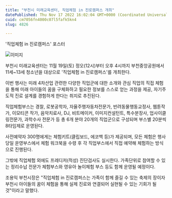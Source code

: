 ```yaml
---
title: "부천시 미래교육센터, 직업체험 in 진로캠퍼스 개최"
datePublished: Thu Nov 17 2022 16:02:04 GMT+0000 (Coordinated Universal Time)
cuid: cm7056fn4000c07l5fafk5kn4
slug: 4826

---
```



'직업체험 in 진로캠퍼스' 포스터

![이미지](https://cdn.hashnode.com/res/hashnode/image/upload/v1739257783204/b1eb6bbb-de13-4a72-a358-becff3a2b1f2.png)

부천시 미래교육센터는 11월 19일(토) 정오(12시)부터 오후 4시까지 부천중앙공원에서 11세~13세 청소년을 대상으로 '직업체험 in 진로캠퍼스'를 개최한다.

이번 행사는 미래 4차산업 관련한 다양한 직업군에 대한 소개와 관심 직업의 직접 체험을 통해 미래 아이들의 꿈을 구체화하고 필요한 정보를 스스로 얻는 과정을 제공, 자기주도적 진로 설계를 경험하게 한다는 취지로 추진된다.

직업체험부스는 경찰, 로봇공학자, 자율주행자동차전문가, 반려동물행동교정사, 웹툰작가, 이모티콘 작가, 음악치료사, DJ, 비트메이커, 이미지컨설턴트, 특수분장사, 업사이클링전문가, 과학수사 전문가 등 총 6개 분야 20개의 직업군으로 구성되며 부스별 20분씩 8타임제로 운영된다.

사전예약자 300명에게는 체험키트(클립보드, 에코백 등)가 제공되며, 모든 체험은 행사 당일 운영부스에서 체험 워크북을 수령 후 각 직업부스에서 직접 예약해 체험하는 방식으로 진행된다.

그밖에 직업체험 외에도 프레디저(적성) 진단검사도 실시한다. 가족단위로 참여할 수 있는 정리수납 전문가 체험부스와 영유아 놀이체험 부스 등도 함께 운영될 예정이다.

조용익 부천시장은 "직업체험 in 진로캠퍼스는 가족이 함께 즐길 수 있는 축제의 장이자 부천시 아이들의 꿈이 체험을 통해 실제 진로와 연결되어 실현될 수 있는 기회가 될 것"이라고 말했다.